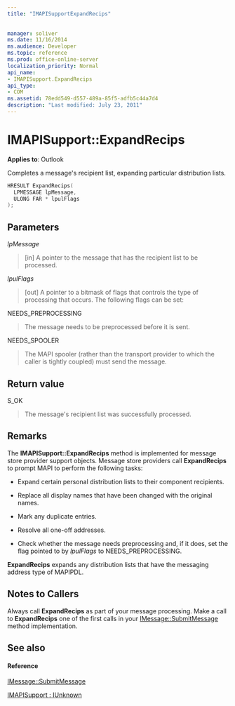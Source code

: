 ```yaml
---
title: "IMAPISupportExpandRecips"
 
 
manager: soliver
ms.date: 11/16/2014
ms.audience: Developer
ms.topic: reference
ms.prod: office-online-server
localization_priority: Normal
api_name:
- IMAPISupport.ExpandRecips
api_type:
- COM
ms.assetid: 78edd549-d557-489a-85f5-adfb5c44a7d4
description: "Last modified: July 23, 2011"
---
```


# IMAPISupport::ExpandRecips

  
  
**Applies to**: Outlook 
  
Completes a message's recipient list, expanding particular distribution lists.
  
```cpp
HRESULT ExpandRecips(
  LPMESSAGE lpMessage,
  ULONG FAR * lpulFlags
);
```

## Parameters

 _lpMessage_
  
> [in] A pointer to the message that has the recipient list to be processed.
    
 _lpulFlags_
  
> [out] A pointer to a bitmask of flags that controls the type of processing that occurs. The following flags can be set:
    
NEEDS_PREPROCESSING 
  
> The message needs to be preprocessed before it is sent.
    
NEEDS_SPOOLER 
  
> The MAPI spooler (rather than the transport provider to which the caller is tightly coupled) must send the message.
    
## Return value

S_OK 
  
> The message's recipient list was successfully processed.
    
## Remarks

The **IMAPISupport::ExpandRecips** method is implemented for message store provider support objects. Message store providers call **ExpandRecips** to prompt MAPI to perform the following tasks: 
  
- Expand certain personal distribution lists to their component recipients.
    
- Replace all display names that have been changed with the original names.
    
- Mark any duplicate entries.
    
- Resolve all one-off addresses. 
    
- Check whether the message needs preprocessing and, if it does, set the flag pointed to by  _lpulFlags_ to NEEDS_PREPROCESSING. 
    
 **ExpandRecips** expands any distribution lists that have the messaging address type of MAPIPDL. 
  
## Notes to Callers

Always call **ExpandRecips** as part of your message processing. Make a call to **ExpandRecips** one of the first calls in your [IMessage::SubmitMessage](imessage-submitmessage.md) method implementation. 
  
## See also

#### Reference

[IMessage::SubmitMessage](imessage-submitmessage.md)
  
[IMAPISupport : IUnknown](imapisupportiunknown.md)

